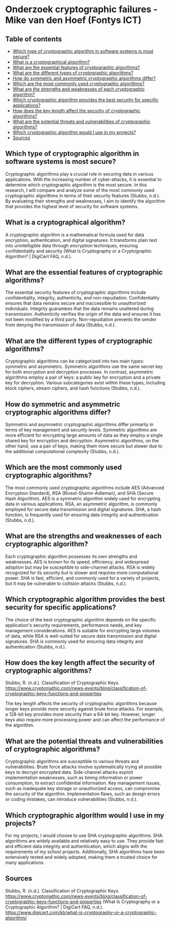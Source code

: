 # Onderzoek cryptographic failures - Mike van den Hoef (Fontys ICT)

## Table of contents
- [Which type of cryptographic algorithm in software systems is most secure?](#which-type-of-cryptographic-algorithm-in-software-systems-is-most-secure)
- [What is a cryptographical algorithm?](#what-is-a-cryptographical-algorithm)
- [What are the essential features of cryptographic algorithms?](#what-are-the-essential-features-of-cryptographic-algorithms)
- [What are the different types of cryptographic algorithms?](#what-are-the-different-types-of-cryptographic-algorithms)
- [How do symmetric and asymmetric cryptographic algorithms differ?](#how-do-symmetric-and-asymmetric-cryptographic-algorithms-differ)
- [Which are the most commonly used cryptographic algorithms?](#which-are-the-most-commonly-used-cryptographic-algorithms)
- [What are the strengths and weaknesses of each cryptographic algorithm?](#what-are-the-strengths-and-weaknesses-of-each-cryptographic-algorithm)
- [Which cryptographic algorithm provides the best security for specific applications?](#which-cryptographic-algorithm-provides-the-best-security-for-specific-applications)
- [How does the key length affect the security of cryptographic algorithms?](#how-does-the-key-length-affect-the-security-of-cryptographic-algorithms)
- [What are the potential threats and vulnerabilities of cryptographic algorithms?](#what-are-the-potential-threats-and-vulnerabilities-of-cryptographic-algorithms)
- [Which cryptographic algorithm would I use in my projects?](#which-cryptographic-algorithm-would-i-use-in-my-projects)
- [Sources](#sources)

## Which type of cryptographic algorithm in software systems is most secure?
Cryptographic algorithms play a crucial role in securing data in various applications. With the increasing number of cyber-attacks, it is essential to determine which cryptographic algorithm is the most secure. In this research, I will compare and analyze some of the most commonly used cryptographic algorithms in terms of their security features (Stubbs, n.d.). By evaluating their strengths and weaknesses, I aim to identify the algorithm that provides the highest level of security for software systems.

## What is a cryptographical algorithm?
A cryptographic algorithm is a mathematical formula used for data encryption, authentication, and digital signatures. It transforms plain text into unintelligible data through encryption techniques, ensuring confidentiality and security (What Is Cryptography or a Cryptographic Algorithm? | DigiCert FAQ, n.d.).

## What are the essential features of cryptographic algorithms?
The essential security features of cryptographic algorithms include confidentiality, integrity, authenticity, and non-repudiation. Confidentiality ensures that data remains secure and inaccessible to unauthorized individuals. Integrity guarantees that the data remains unaltered during transmission. Authenticity verifies the origin of the data and ensures it has not been modified by a third party. Non-repudiation prevents the sender from denying the transmission of data (Stubbs, n.d.).

## What are the different types of cryptographic algorithms?
Cryptographic algorithms can be categorized into two main types: symmetric and asymmetric. Symmetric algorithms use the same secret key for both encryption and decryption processes. In contrast, asymmetric algorithms employ a pair of keys: a public key for encryption and a private key for decryption. Various subcategories exist within these types, including block ciphers, stream ciphers, and hash functions (Stubbs, n.d.).

## How do symmetric and asymmetric cryptographic algorithms differ?
Symmetric and asymmetric cryptographic algorithms differ primarily in terms of key management and security levels. Symmetric algorithms are more efficient for encrypting large amounts of data as they employ a single shared key for encryption and decryption. Asymmetric algorithms, on the other hand, use a pair of keys, making them more secure but slower due to the additional computational complexity (Stubbs, n.d.).

## Which are the most commonly used cryptographic algorithms?
The most commonly used cryptographic algorithms include AES (Advanced Encryption Standard), RSA (Rivest-Shamir-Adleman), and SHA (Secure Hash Algorithm). AES is a symmetric algorithm widely used for encrypting data in various applications. RSA, an asymmetric algorithm, is commonly employed for secure data transmission and digital signatures. SHA, a hash function, is frequently used for ensuring data integrity and authentication (Stubbs, n.d.).

## What are the strengths and weaknesses of each cryptographic algorithm?
Each cryptographic algorithm possesses its own strengths and weaknesses. AES is known for its speed, efficiency, and widespread adoption but may be susceptible to side-channel attacks. RSA is widely recognized for its security but is slower and requires more computational power. SHA is fast, efficient, and commonly used for a variety of projects, but it may be vulnerable to collision attacks (Stubbs, n.d.).

## Which cryptographic algorithm provides the best security for specific applications?
The choice of the best cryptographic algorithm depends on the specific application's security requirements, performance needs, and key management considerations. AES is suitable for encrypting large volumes of data, while RSA is well-suited for secure data transmission and digital signatures. SHA is commonly used for ensuring data integrity and authentication (Stubbs, n.d.).

## How does the key length affect the security of cryptographic algorithms?
Stubbs, R. (n.d.). Classification of Cryptographic Keys. https://www.cryptomathic.com/news-events/blog/classification-of-cryptographic-keys-functions-and-properties

The key length affects the security of cryptographic algorithms because longer keys provide more security against brute force attacks. For example, a 128-bit key provides more security than a 64-bit key. However, longer keys also require more processing power and can affect the performance of the algorithm.

## What are the potential threats and vulnerabilities of cryptographic algorithms?
Cryptographic algorithms are susceptible to various threats and vulnerabilities. Brute force attacks involve systematically trying all possible keys to decrypt encrypted data. Side-channel attacks exploit implementation weaknesses, such as timing information or power consumption, to extract confidential information. Key management issues, such as inadequate key storage or unauthorized access, can compromise the security of the algorithm. Implementation flaws, such as design errors or coding mistakes, can introduce vulnerabilities (Stubbs, n.d.).

## Which cryptographic algorithm would I use in my projects?
For my projects, I would choose to use SHA cryptographic algorithms. SHA algorithms are widely available and relatively easy to use. They provide fast and efficient data integrity and authentication, which aligns with the requirements of my school projects. Additionally, SHA algorithms have been extensively tested and widely adopted, making them a trusted choice for many applications.

## Sources
Stubbs, R. (n.d.). Classification of Cryptographic Keys. https://www.cryptomathic.com/news-events/blog/classification-of-cryptographic-keys-functions-and-properties
(What Is Cryptography or a Cryptographic Algorithm? | DigiCert FAQ, n.d.). https://www.digicert.com/kb/what-is-cryptography-or-a-cryptographic-algorithm/